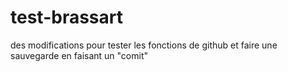 # test-brassart

des modifications pour tester les fonctions de github
et faire une sauvegarde en faisant un "comit"

